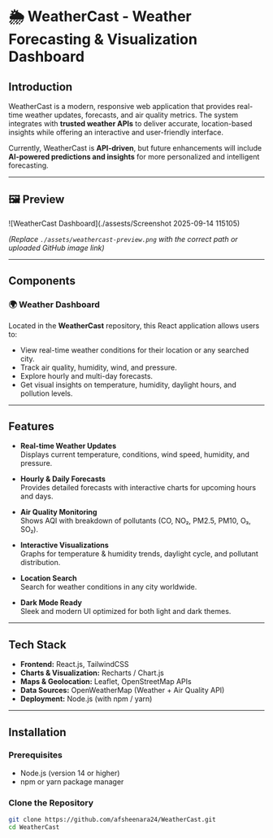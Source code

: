 # 🌦️ WeatherCast - Weather Forecasting & Visualization Dashboard  

## Introduction  
WeatherCast is a modern, responsive web application that provides real-time weather updates, forecasts, and air quality metrics. The system integrates with **trusted weather APIs** to deliver accurate, location-based insights while offering an interactive and user-friendly interface.  

Currently, WeatherCast is **API-driven**, but future enhancements will include **AI-powered predictions and insights** for more personalized and intelligent forecasting.  

---

## 🖼️ Preview  

![WeatherCast Dashboard](./assests/Screenshot 2025-09-14 115105)  

*(Replace `./assets/weathercast-preview.png` with the correct path or uploaded GitHub image link)*  

---

## Components  

### 🌍 Weather Dashboard  
Located in the **WeatherCast** repository, this React application allows users to:  
- View real-time weather conditions for their location or any searched city.  
- Track air quality, humidity, wind, and pressure.  
- Explore hourly and multi-day forecasts.  
- Get visual insights on temperature, humidity, daylight hours, and pollution levels.  

---

## Features  

- **Real-time Weather Updates**  
  Displays current temperature, conditions, wind speed, humidity, and pressure.  

- **Hourly & Daily Forecasts**  
  Provides detailed forecasts with interactive charts for upcoming hours and days.  

- **Air Quality Monitoring**  
  Shows AQI with breakdown of pollutants (CO, NO₂, PM2.5, PM10, O₃, SO₂).  

- **Interactive Visualizations**  
  Graphs for temperature & humidity trends, daylight cycle, and pollutant distribution.  

- **Location Search**  
  Search for weather conditions in any city worldwide.  

- **Dark Mode Ready**  
  Sleek and modern UI optimized for both light and dark themes.  

---

## Tech Stack  

- **Frontend:** React.js, TailwindCSS  
- **Charts & Visualization:** Recharts / Chart.js  
- **Maps & Geolocation:** Leaflet, OpenStreetMap APIs  
- **Data Sources:** OpenWeatherMap (Weather + Air Quality API)  
- **Deployment:** Node.js (with npm / yarn)  

---

## Installation  

### Prerequisites  
- Node.js (version 14 or higher)  
- npm or yarn package manager  

### Clone the Repository  
```bash
git clone https://github.com/afsheenara24/WeatherCast.git
cd WeatherCast
